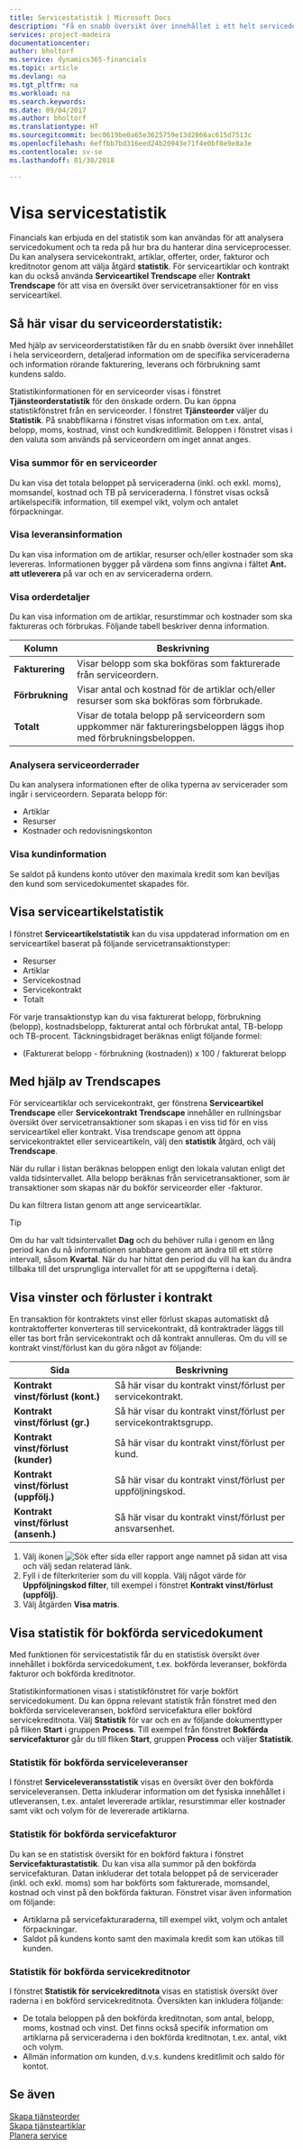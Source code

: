 ```yaml
---
title: Servicestatistik | Microsoft Docs
description: "Få en snabb översikt över innehållet i ett helt servicedokument (order, offert, faktura eller kreditnota), den detaljerade informationen på varje servicerad samt serviceartiklarna."
services: project-madeira
documentationcenter: 
author: bholtorf
ms.service: dynamics365-financials
ms.topic: article
ms.devlang: na
ms.tgt_pltfrm: na
ms.workload: na
ms.search.keywords: 
ms.date: 09/04/2017
ms.author: bholtorf
ms.translationtype: HT
ms.sourcegitcommit: bec0619be0a65e3625759e13d2866ac615d7513c
ms.openlocfilehash: 6effbb7bd316eed24b20943e71f4e0bf8e9e8a3e
ms.contentlocale: sv-se
ms.lasthandoff: 01/30/2018

---
```


# <a name="viewing-service-statistics"></a>Visa servicestatistik
Financials kan erbjuda en del statistik som kan användas för att analysera servicedokument och ta reda på hur bra du hanterar dina serviceprocesser. Du kan analysera servicekontrakt, artiklar, offerter, order, fakturor och kreditnotor genom att välja åtgärd **statistik**. För serviceartiklar och kontrakt kan du också använda **Serviceartikel Trendscape** eller **Kontrakt Trendscape** för att visa en översikt över servicetransaktioner för en viss serviceartikel.   

## <a name="viewing-statistics-for-service-orders"></a>Så här visar du serviceorderstatistik:
Med hjälp av serviceorderstatistiken får du en snabb översikt över innehållet i hela serviceordern, detaljerad information om de specifika serviceraderna och information rörande fakturering, leverans och förbrukning samt kundens saldo.  

Statistikinformationen för en serviceorder visas i fönstret **Tjänsteorderstatistik** för den önskade ordern. Du kan öppna statistikfönstret från en serviceorder. I fönstret **Tjänsteorder** väljer du **Statistik**. På snabbflikarna i fönstret visas information om t.ex. antal, belopp, moms, kostnad, vinst och kundkreditlimit. Beloppen i fönstret visas i den valuta som används på serviceordern om inget annat anges.  

### <a name="view-totals-for-a-service-order"></a>Visa summor för en serviceorder  
Du kan visa det totala beloppet på serviceraderna (inkl. och exkl. moms), momsandel, kostnad och TB på serviceraderna. I fönstret visas också artikelspecifik information, till exempel vikt, volym och antalet förpackningar.  

### <a name="view-shipping-information"></a>Visa leveransinformation  
Du kan visa information om de artiklar, resurser och/eller kostnader som ska levereras. Informationen bygger på värdena som finns angivna i fältet **Ant. att utleverera** på var och en av serviceraderna ordern.  

### <a name="view-order-details"></a>Visa orderdetaljer  
Du kan visa information om de artiklar, resurstimmar och kostnader som ska faktureras och förbrukas. Följande tabell beskriver denna information.  

|Kolumn | Beskrivning|  
|------------|---------------------------------------|  
|**Fakturering**|Visar belopp som ska bokföras som fakturerade från serviceordern.|  
|**Förbrukning**|Visar antal och kostnad för de artiklar och/eller resurser som ska bokföras som förbrukade.|  
|**Totalt**|Visar de totala belopp på serviceordern som uppkommer när faktureringsbeloppen läggs ihop med förbrukningsbeloppen.|  

### <a name="analyze-service-order-lines"></a>Analysera serviceorderrader  
Du kan analysera informationen efter de olika typerna av servicerader som ingår i serviceordern. Separata belopp för:  

* Artiklar  
* Resurser  
* Kostnader och redovisningskonton  

### <a name="view-customer-information"></a>Visa kundinformation  
Se saldot på kundens konto utöver den maximala kredit som kan beviljas den kund som servicedokumentet skapades för.

## <a name="viewing-service-item-statistics"></a>Visa serviceartikelstatistik
I fönstret **Serviceartikelstatistik** kan du visa uppdaterad information om en serviceartikel baserat på följande servicetransaktionstyper:  

* Resurser  
* Artiklar  
* Servicekostnad  
* Servicekontrakt  
* Totalt  

För varje transaktionstyp kan du visa fakturerat belopp, förbrukning (belopp), kostnadsbelopp, fakturerat antal och förbrukat antal, TB-belopp och TB-procent. Täckningsbidraget beräknas enligt följande formel:  

* (Fakturerat belopp - förbrukning (kostnaden)) x 100 / fakturerat belopp  

## <a name="using-trendscapes"></a>Med hjälp av Trendscapes
För serviceartiklar och servicekontrakt, ger fönstrena **Serviceartikel Trendscape** eller **Servicekontrakt Trendscape** innehåller en rullningsbar översikt över servicetransaktioner som skapas i en viss tid för en viss serviceartikel eller kontrakt. Visa trendscape genom att öppna servicekontraktet eller serviceartikeln, välj den **statistik** åtgärd, och välj **Trendscape**.

När du rullar i listan beräknas beloppen enligt den lokala valutan enligt det valda tidsintervallet. Alla belopp beräknas från servicetransaktioner, som är transaktioner som skapas när du bokför serviceorder eller -fakturor.

Du kan filtrera listan genom att ange serviceartiklar.  

> [!Tip]  
>  Om du har valt tidsintervallet **Dag** och du behöver rulla i genom en lång period kan du nå informationen snabbare genom att ändra till ett större intervall, såsom **Kvartal**. När du har hittat den period du vill ha kan du ändra tillbaka till det ursprungliga intervallet för att se uppgifterna i detalj.   

## <a name="viewing-gains-and-losses-on-contracts"></a>Visa vinster och förluster i kontrakt  
En transaktion för kontraktets vinst eller förlust skapas automatiskt då kontraktofferter konverteras till servicekontrakt, då kontraktrader läggs till eller tas bort från servicekontrakt och då kontrakt annulleras. Om du vill se kontrakt vinst/förlust kan du göra något av följande:  

|Sida | Beskrivning|  
|----------------|---------------------------------------|  
|**Kontrakt vinst/förlust (kont.)**|Så här visar du kontrakt vinst/förlust per servicekontrakt.|  
|**Kontrakt vinst/förlust (gr.)**|Så här visar du kontrakt vinst/förlust per servicekontraktsgrupp.|  
|**Kontrakt vinst/förlust (kunder)**|Så här visar du kontrakt vinst/förlust per kund.|  
|**Kontrakt vinst/förlust (uppfölj.)**|Så här visar du kontrakt vinst/förlust per uppföljningskod.|  
|**Kontrakt vinst/förlust (ansenh.)**|Så här visar du kontrakt vinst/förlust per ansvarsenhet.|  

1. Välj ikonen ![Sök efter sida eller rapport](media/ui-search/search_small.png "ikonen Sök efter sida eller rapport") ange namnet på sidan att visa och välj sedan relaterad länk.  
2. Fyll i de filterkriterier som du vill koppla. Välj något värde för **Uppföljningskod filter**, till exempel i fönstret **Kontrakt vinst/förlust (uppfölj)**.  
3. Välj åtgärden **Visa matris**.

## <a name="viewing-statistics-for-posted-service-documents"></a>Visa statistik för bokförda servicedokument
Med funktionen för servicestatistik får du en statistisk översikt över innehållet i bokförda servicedokument, t.ex. bokförda leveranser, bokförda fakturor och bokförda kreditnotor.  

Statistikinformationen visas i statistikfönstret för varje bokfört servicedokument. Du kan öppna relevant statistik från fönstret med den bokförda serviceleveransen, bokförd servicefaktura eller bokförd servicekreditnota. Välj **Statistik** för var och en av följande dokumenttyper på fliken **Start** i gruppen **Process**. Till exempel från fönstret **Bokförda servicefakturor** går du till fliken **Start**, gruppen **Process** och väljer **Statistik**.  

### <a name="posted-service-shipment-statistics"></a>Statistik för bokförda serviceleveranser  
I fönstret **Serviceleveransstatistik** visas en översikt över den bokförda serviceleveransen. Detta inkluderar information om det fysiska innehållet i utleveransen, t.ex. antalet levererade artiklar, resurstimmar eller kostnader samt vikt och volym för de levererade artiklarna.  

### <a name="posted-service-invoice-statistics"></a>Statistik för bokförda servicefakturor  
Du kan se en statistisk översikt för en bokförd faktura i fönstret **Servicefakturastatistik**. Du kan visa alla summor på den bokförda servicefakturan. Datan inkluderar det totala beloppet på de servicerader (inkl. och exkl. moms) som har bokförts som fakturerade, momsandel, kostnad och vinst på den bokförda fakturan. Fönstret visar även information om följande:  

* Artiklarna på servicefakturaraderna, till exempel vikt, volym och antalet förpackningar.  
* Saldot på kundens konto samt den maximala kredit som kan utökas till kunden.  

### <a name="posted-service-credit-memo-statistics"></a>Statistik för bokförda servicekreditnotor  
I fönstret **Statistik för servicekreditnota** visas en statistisk översikt över raderna i en bokförd servicekreditnota. Översikten kan inkludera följande:

* De totala beloppen på den bokförda kreditnotan, som antal, belopp, moms, kostnad och vinst. Det finns också specifik information om artiklarna på serviceraderna i den bokförda kreditnotan, t.ex. antal, vikt och volym.  
* Allmän information om kunden, d.v.s. kundens kreditlimit och saldo för kontot.  

## <a name="see-also"></a>Se även  
[Skapa tjänsteorder](service-how-to-create-service-orders.md)   
[Skapa tjänsteartiklar](service-how-to-create-service-items.md)   
[Planera service](service-plan-service.md)  

